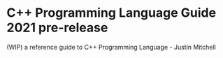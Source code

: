# C++ Programming Language Guide 2021  pre-release
(WIP) a reference guide to C++ Programming Language - Justin Mitchell 
